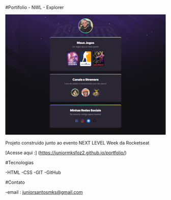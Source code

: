 #Portifolio - NWL - Explorer

![preview](./.github/preview.png)


Projeto construido junto ao evento NEXT LEVEL Week da Rocketseat

[Acesse aqui :] (https://juniormksfoz2.github.io/portfolio/)





#Tecnologias

-HTML
-CSS
-GIT
-GitHub

#Contato

-email : juniorsantosmks@gmail.com
